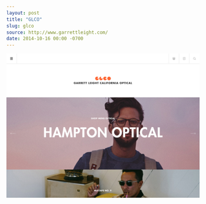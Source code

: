 ```yaml
---
layout: post 
title: "GLCO"
slug: glco
source: http://www.garrettleight.com/
date: 2014-10-16 00:00 -0700
---
```


<img src="/screenshots/glco.jpg">